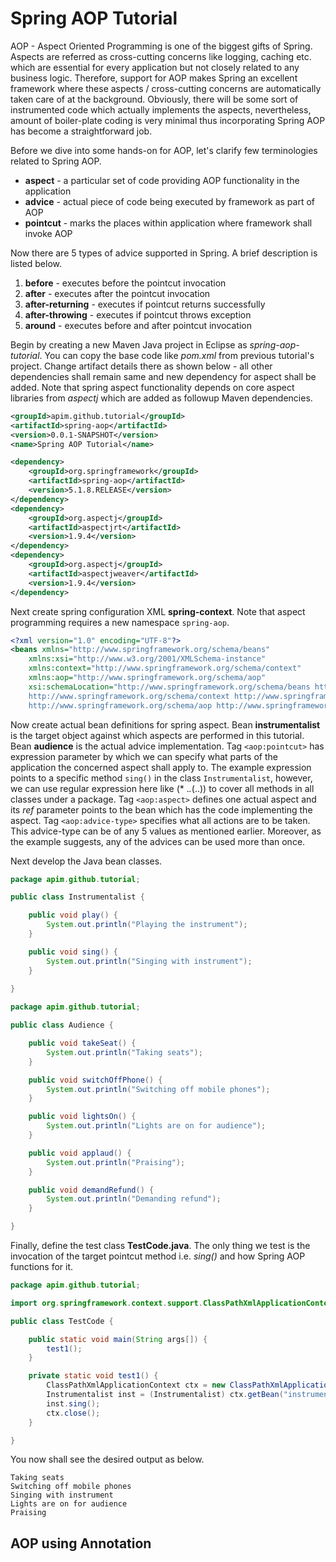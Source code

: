 # Spring AOP Tutorial

AOP - Aspect Oriented Programming is one of the biggest gifts of Spring. Aspects are referred as cross-cutting concerns like logging, caching etc. which are essential for every application but not closely related to any business logic. Therefore, support for AOP makes Spring an excellent framework where these aspects / cross-cutting concerns are automatically taken care of at the background. Obviously, there will be some sort of instrumented code which actually implements the aspects, nevertheless, amount of boiler-plate coding is very minimal thus incorporating Spring AOP has become a straightforward job.

Before we dive into some hands-on for AOP, let's clarify few terminologies related to Spring AOP.

* **aspect** - a particular set of code providing AOP functionality in the application
* **advice** - actual piece of code being executed by framework as part of AOP
* **pointcut** - marks the places within application where framework shall invoke AOP

Now there are 5 types of advice supported in Spring. A brief description is listed below.

1. **before** - executes before the pointcut invocation
2. **after** - executes after the pointcut invocation
3. **after-returning** - executes if pointcut returns successfully
4. **after-throwing** - executes if pointcut throws exception
5. **around** - executes before and after pointcut invocation

Begin by creating a new Maven Java project in Eclipse as *spring-aop-tutorial*. You can copy the base code like *pom.xml* from previous tutorial's project. Change artifact details there as shown below - all other dependencies shall remain same and new dependency for aspect shall be added. Note that spring aspect functionality depends on core aspect libraries from *aspectj* which are added as followup Maven dependencies.

```xml
<groupId>apim.github.tutorial</groupId>
<artifactId>spring-aop</artifactId>
<version>0.0.1-SNAPSHOT</version>
<name>Spring AOP Tutorial</name>
```

```xml
<dependency>
	<groupId>org.springframework</groupId>
	<artifactId>spring-aop</artifactId>
	<version>5.1.8.RELEASE</version>
</dependency>
<dependency>
	<groupId>org.aspectj</groupId>
	<artifactId>aspectjrt</artifactId>
	<version>1.9.4</version>
</dependency>
<dependency>
	<groupId>org.aspectj</groupId>
	<artifactId>aspectjweaver</artifactId>
	<version>1.9.4</version>
</dependency>
```

Next create spring configuration XML **spring-context**. Note that aspect programming requires a new namespace `spring-aop`.

```xml
<?xml version="1.0" encoding="UTF-8"?>
<beans xmlns="http://www.springframework.org/schema/beans"
	xmlns:xsi="http://www.w3.org/2001/XMLSchema-instance"
	xmlns:context="http://www.springframework.org/schema/context"
	xmlns:aop="http://www.springframework.org/schema/aop"
	xsi:schemaLocation="http://www.springframework.org/schema/beans http://www.springframework.org/schema/beans/spring-beans.xsd 
	http://www.springframework.org/schema/context http://www.springframework.org/schema/context/spring-context.xsd
	http://www.springframework.org/schema/aop http://www.springframework.org/schema/aop/spring-aop.xsd">
```

Now create actual bean definitions for spring aspect. Bean **instrumentalist** is the target object against which aspects are performed in this tutorial. Bean **audience** is the actual advice implementation. Tag `<aop:pointcut>` has expression parameter by which we can specify what parts of the application the concerned aspect shall apply to. The example expression points to a specific method `sing()` in the class `Instrumentalist`, however, we can use regular expression here like (* <package-name>.*.*(..)) to cover all methods in all classes under a package. Tag `<aop:aspect>` defines one actual aspect and its *ref* parameter points to the bean which has the code implementing the aspect. Tag `<aop:advice-type>` specifies what all actions are to be taken. This advice-type can be of any 5 values as mentioned earlier. Moreover, as the example suggests, any of the advices can be used more than once.

Next develop the Java bean classes.

```java
package apim.github.tutorial;

public class Instrumentalist {

	public void play() {
		System.out.println("Playing the instrument");
	}

	public void sing() {
		System.out.println("Singing with instrument");
	}
	
}
```

```java
package apim.github.tutorial;

public class Audience {

	public void takeSeat() {
		System.out.println("Taking seats");
	}

	public void switchOffPhone() {
		System.out.println("Switching off mobile phones");
	}

	public void lightsOn() {
		System.out.println("Lights are on for audience");
	}

	public void applaud() {
		System.out.println("Praising");
	}

	public void demandRefund() {
		System.out.println("Demanding refund");
	}

}
```

Finally, define the test class **TestCode.java**. The only thing we test is the invocation of the target pointcut method i.e. *sing()* and how Spring AOP functions for it.

```java
package apim.github.tutorial;

import org.springframework.context.support.ClassPathXmlApplicationContext;

public class TestCode {

	public static void main(String args[]) {
		test1();
	}

	private static void test1() {
		ClassPathXmlApplicationContext ctx = new ClassPathXmlApplicationContext("/spring-context.xml");
		Instrumentalist inst = (Instrumentalist) ctx.getBean("instrumentalist");
		inst.sing();
		ctx.close();
	}

}
```

You now shall see the desired output as below.

```
Taking seats
Switching off mobile phones
Singing with instrument
Lights are on for audience
Praising
```

## AOP using Annotation
